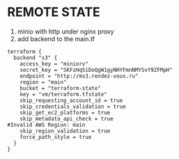 # REMOTE STATE
1) minio with http under nginx proxy
2) add backend to the main.tf
```
terraform {
  backend "s3" {
    access_key = "miniorv"
    secret_key = "SKFzHq5iDoQgW1gyNHYFmnNMYSvY9ZFMpH"
    endpoint = "http://ms3.rendez-vous.ru"
    region = "main"
    bucket = "terraform-state"
    key = "vm/terraform.tfstate"
    skip_requesting_account_id = true
    skip_credentials_validation = true
    skip_get_ec2_platforms = true
    skip_metadata_api_check = true
#Invalid AWS Region: main
    skip_region_validation = true
    force_path_style = true
  }
}
```
